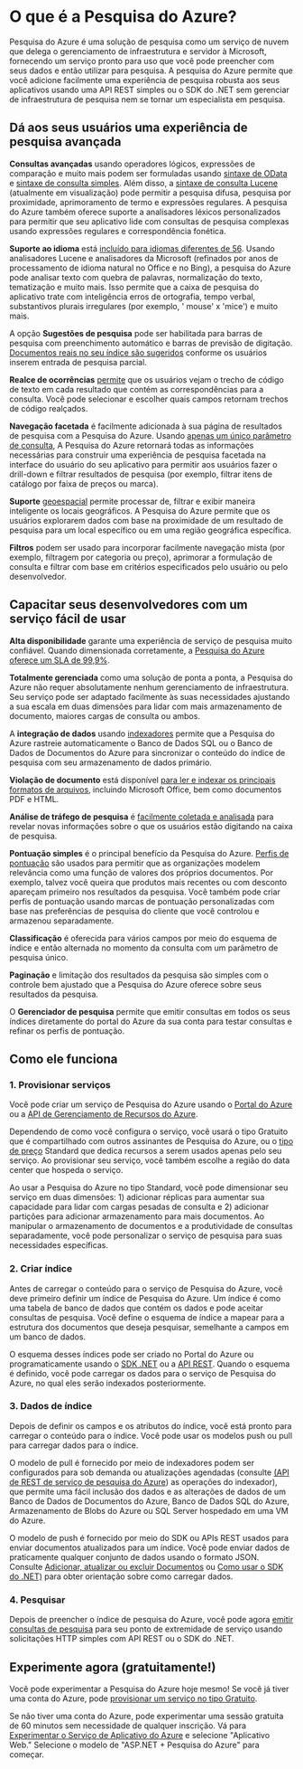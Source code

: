 <properties
	pageTitle="O que é a Pesquisa do Azure | Microsoft Azure | Serviço de pesquisa de nuvem hospedado"
	description="A Pesquisa do Azure é um serviço de pesquisa em nuvem hospedado totalmente gerenciado. Saiba mais nesta visão geral do recurso."
	services="search"
	authors="ashmaka"
	documentationCenter=""/>

<tags
	ms.service="search"
	ms.devlang="NA"
	ms.workload="search"
	ms.topic="article"
	ms.tgt_pltfrm="na"
	ms.date="12/18/2015"
	ms.author="ashmaka"/>

# O que é a Pesquisa do Azure?
Pesquisa do Azure é uma solução de pesquisa como um serviço de nuvem que delega o gerenciamento de infraestrutura e servidor à Microsoft, fornecendo um serviço pronto para uso que você pode preencher com seus dados e então utilizar para pesquisa. A pesquisa do Azure permite que você adicione facilmente uma experiência de pesquisa robusta aos seus aplicativos usando uma API REST simples ou o SDK do .NET sem gerenciar de infraestrutura de pesquisa nem se tornar um especialista em pesquisa.

## Dá aos seus usuários uma experiência de pesquisa avançada

**Consultas avançadas** usando operadores lógicos, expressões de comparação e muito mais podem ser formuladas usando [sintaxe de OData](https://msdn.microsoft.com/library/azure/dn798921.aspx) e [sintaxe de consulta simples](https://msdn.microsoft.com/library/azure/dn798920.aspx). Além disso, a [sintaxe de consulta Lucene](https://msdn.microsoft.com/library/azure/mt589323.aspx) (atualmente em visualização) pode permitir a pesquisa difusa, pesquisa por proximidade, aprimoramento de termo e expressões regulares. A pesquisa do Azure também oferece suporte a analisadores léxicos personalizados para permitir que seu aplicativo lide com consultas de pesquisa complexas usando expressões regulares e correspondência fonética.

**Suporte ao idioma** está [incluído para idiomas diferentes de 56](https://msdn.microsoft.com/library/azure/dn879793.aspx). Usando analisadores Lucene e analisadores da Microsoft (refinados por anos de processamento de idioma natural no Office e no Bing), a pesquisa do Azure pode analisar texto com quebra de palavras, normalização do texto, tematização e muito mais. Isso permite que a caixa de pesquisa do aplicativo trate com inteligência erros de ortografia, tempo verbal, substantivos plurais irregulares (por exemplo, ' mouse' x 'mice') e muito mais.

A opção **Sugestões de pesquisa** pode ser habilitada para barras de pesquisa com preenchimento automático e barras de previsão de digitação. [Documentos reais no seu índice são sugeridos](https://msdn.microsoft.com/library/azure/dn798936.aspx) conforme os usuários inserem entrada de pesquisa parcial.

**Realce de ocorrências** [permite](https://msdn.microsoft.com/library/azure/dn798927.aspx) que os usuários vejam o trecho de código de texto em cada resultado que contém as correspondências para a consulta. Você pode selecionar e escolher quais campos retornam trechos de código realçados.

**Navegação facetada** é facilmente adicionada à sua página de resultados de pesquisa com a Pesquisa do Azure. Usando [apenas um único parâmetro de consulta](https://msdn.microsoft.com/library/azure/dn798927.aspx), A Pesquisa do Azure retornará todas as informações necessárias para construir uma experiência de pesquisa facetada na interface do usuário do seu aplicativo para permitir aos usuários fazer o drill-down e filtrar resultados de pesquisa (por exemplo, filtrar itens de catálogo por faixa de preços ou marca).

**Suporte** [geoespacial](https://msdn.microsoft.com/library/azure/dn798921.aspx) permite processar de, filtrar e exibir maneira inteligente os locais geográficos. A Pesquisa do Azure permite que os usuários explorarem dados com base na proximidade de um resultado de pesquisa para um local específico ou em uma região geográfica específica.

**Filtros** podem ser usado para incorporar facilmente navegação mista (por exemplo, filtragem por categoria ou preço), aprimorar a formulação de consulta e filtrar com base em critérios especificados pelo usuário ou pelo desenvolvedor.

## Capacitar seus desenvolvedores com um serviço fácil de usar

**Alta disponibilidade** garante uma experiência de serviço de pesquisa muito confiável. Quando dimensionada corretamente, a [Pesquisa do Azure oferece um SLA de 99,9%](https://azure.microsoft.com/support/legal/sla/search/v1_0/).

**Totalmente gerenciada** como uma solução de ponta a ponta, a Pesquisa do Azure não requer absolutamente nenhum gerenciamento de infraestrutura. Seu serviço pode ser adaptado facilmente às suas necessidades ajustando a sua escala em duas dimensões para lidar com mais armazenamento de documento, maiores cargas de consulta ou ambos.

A **integração de dados** usando [indexadores](https://msdn.microsoft.com/library/azure/dn946891.aspx) permite que a Pesquisa do Azure rastreie automaticamente o Banco de Dados SQL ou o Banco de Dados de Documentos do Azure para sincronizar o conteúdo do índice de pesquisa com seu armazenamento de dados primário.

**Violação de documento** está disponível [para ler e indexar os principais formatos de arquivos](search-howto-indexing-azure-blob-storage.md), incluindo Microsoft Office, bem como documentos PDF e HTML.

**Análise de tráfego de pesquisa** é [facilmente coletada e analisada](search-traffic-analytics.md) para revelar novas informações sobre o que os usuários estão digitando na caixa de pesquisa.

**Pontuação simples** é o principal benefício da Pesquisa do Azure. [Perfis de pontuação](https://msdn.microsoft.com/library/azure/dn798928.aspx) são usados para permitir que as organizações modelem relevância como uma função de valores dos próprios documentos. Por exemplo, talvez você queira que produtos mais recentes ou com desconto apareçam primeiro nos resultados da pesquisa. Você também pode criar perfis de pontuação usando marcas de pontuação personalizadas com base nas preferências de pesquisa do cliente que você controlou e armazenou separadamente.

**Classificação** é oferecida para vários campos por meio do esquema de índice e então alternada no momento da consulta com um parâmetro de pesquisa único.

**Paginação** e limitação dos resultados da pesquisa são simples com o controle bem ajustado que a Pesquisa do Azure oferece sobre seus resultados da pesquisa.

O **Gerenciador de pesquisa** permite que emitir consultas em todos os seus índices diretamente do portal do Azure da sua conta para testar consultas e refinar os perfis de pontuação.

## Como ele funciona

### 1\. Provisionar serviços
Você pode criar um serviço de Pesquisa do Azure usando o [Portal do Azure](https://portal.azure.com/) ou a [API de Gerenciamento de Recursos do Azure](https://msdn.microsoft.com/library/azure/dn832684.aspx).

Dependendo de como você configura o serviço, você usará o tipo Gratuito que é compartilhado com outros assinantes de Pesquisa do Azure, ou o [tipo de preço](https://azure.microsoft.com/pricing/details/search/) Standard que dedica recursos a serem usados apenas pelo seu serviço. Ao provisionar seu serviço, você também escolhe a região do data center que hospeda o serviço.

Ao usar a Pesquisa do Azure no tipo Standard, você pode dimensionar seu serviço em duas dimensões: 1) adicionar réplicas para aumentar sua capacidade para lidar com cargas pesadas de consulta e 2) adicionar partições para adicionar armazenamento para mais documentos. Ao manipular o armazenamento de documentos e a produtividade de consultas separadamente, você pode personalizar o serviço de pesquisa para suas necessidades específicas.

### 2\. Criar índice
Antes de carregar o conteúdo para o serviço de Pesquisa do Azure, você deve primeiro definir um índice de Pesquisa do Azure. Um índice é como uma tabela de banco de dados que contém os dados e pode aceitar consultas de pesquisa. Você define o esquema de índice a mapear para a estrutura dos documentos que deseja pesquisar, semelhante a campos em um banco de dados.

O esquema desses índices pode ser criado no Portal do Azure ou programaticamente usando o [SDK .NET](search-howto-dotnet-sdk.md) ou a [API REST](https://msdn.microsoft.com/library/azure/dn798941.aspx). Quando o esquema é definido, você pode carregar os dados para o serviço de Pesquisa do Azure, no qual eles serão indexados posteriormente.

### 3\. Dados de índice
Depois de definir os campos e os atributos do índice, você está pronto para carregar o conteúdo para o índice. Você pode usar os modelos push ou pull para carregar dados para o índice.

O modelo de pull é fornecido por meio de indexadores podem ser configurados para sob demanda ou atualizações agendadas (consulte [(API de REST de serviço de pesquisa do Azure](https://msdn.microsoft.com/library/azure/dn946891.aspx)) as operações do indexador), que permite uma fácil inclusão dos dados e as alterações de dados de um Banco de Dados de Documentos do Azure, Banco de Dados SQL do Azure, Armazenamento de Blobs do Azure ou SQL Server hospedado em uma VM do Azure.

O modelo de push é fornecido por meio do SDK ou APIs REST usados para enviar documentos atualizados para um índice. Você pode enviar dados de praticamente qualquer conjunto de dados usando o formato JSON. Consulte [Adicionar, atualizar ou excluir Documentos](https://msdn.microsoft.com/library/azure/dn798930.aspx) ou [Como usar o SDK do .NET)](search-howto-dotnet-sdk.md) para obter orientação sobre como carregar dados.

### 4\. Pesquisar
Depois de preencher o índice de pesquisa do Azure, você pode agora [emitir consultas de pesquisa](https://msdn.microsoft.com/library/azure/dn798927.aspx) para seu ponto de extremidade de serviço usando solicitações HTTP simples com API REST ou o SDK do .NET.

## Experimente agora (gratuitamente!)
Você pode experimentar a Pesquisa do Azure hoje mesmo! Se você já tiver uma conta do Azure, pode [provisionar um serviço no tipo Gratuito](search-create-service-portal.md).

Se não tiver uma conta do Azure, pode experimentar uma sessão gratuita de 60 minutos sem necessidade de qualquer inscrição. Vá para [Experimentar o Serviço de Aplicativo do Azure](http://go.microsoft.com/fwlink/p/?LinkId=618214) e selecione "Aplicativo Web." Selecione o modelo de "ASP.NET + Pesquisa do Azure" para começar.

<!---HONumber=AcomDC_1223_2015-->
